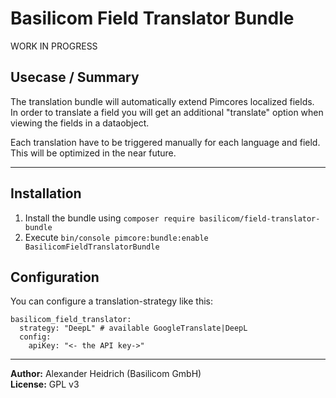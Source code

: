 # Basilicom Field Translator Bundle

WORK IN PROGRESS

## Usecase / Summary
The translation bundle will automatically extend Pimcores localized fields.  
In order to translate a field you will get an additional "translate" option when viewing the fields in a dataobject. 

Each translation have to be triggered manually for each language and field. This will be optimized in the near future.
 
----------

## Installation
1. Install the bundle using ``composer require basilicom/field-translator-bundle``
2. Execute ``bin/console pimcore:bundle:enable BasilicomFieldTranslatorBundle``

## Configuration
You can configure a translation-strategy like this:
```
basilicom_field_translator:
  strategy: "DeepL" # available GoogleTranslate|DeepL
  config:
    apiKey: "<- the API key->"

```

----------

**Author:** Alexander Heidrich (Basilicom GmbH)  
**License:** GPL v3

